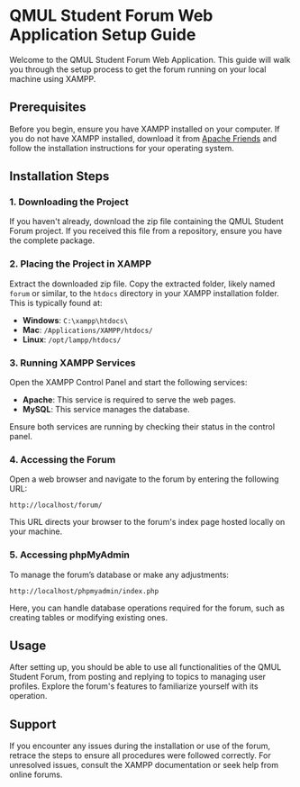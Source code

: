 
# QMUL Student Forum Web Application Setup Guide

Welcome to the QMUL Student Forum Web Application. This guide will walk you through the setup process to get the forum running on your local machine using XAMPP.

## Prerequisites

Before you begin, ensure you have XAMPP installed on your computer. If you do not have XAMPP installed, download it from [Apache Friends](https://www.apachefriends.org/index.html) and follow the installation instructions for your operating system.

## Installation Steps

### 1. Downloading the Project

If you haven't already, download the zip file containing the QMUL Student Forum project. If you received this file from a repository, ensure you have the complete package.

### 2. Placing the Project in XAMPP

Extract the downloaded zip file. Copy the extracted folder, likely named `forum` or similar, to the `htdocs` directory in your XAMPP installation folder. This is typically found at:

- **Windows**: `C:\xampp\htdocs\`
- **Mac**: `/Applications/XAMPP/htdocs/`
- **Linux**: `/opt/lampp/htdocs/`

### 3. Running XAMPP Services

Open the XAMPP Control Panel and start the following services:

- **Apache**: This service is required to serve the web pages.
- **MySQL**: This service manages the database.

Ensure both services are running by checking their status in the control panel.

### 4. Accessing the Forum

Open a web browser and navigate to the forum by entering the following URL:

```
http://localhost/forum/
```

This URL directs your browser to the forum's index page hosted locally on your machine.

### 5. Accessing phpMyAdmin

To manage the forum’s database or make any adjustments:

```
http://localhost/phpmyadmin/index.php
```

Here, you can handle database operations required for the forum, such as creating tables or modifying existing ones.

## Usage

After setting up, you should be able to use all functionalities of the QMUL Student Forum, from posting and replying to topics to managing user profiles. Explore the forum's features to familiarize yourself with its operation.

## Support

If you encounter any issues during the installation or use of the forum, retrace the steps to ensure all procedures were followed correctly. For unresolved issues, consult the XAMPP documentation or seek help from online forums.
